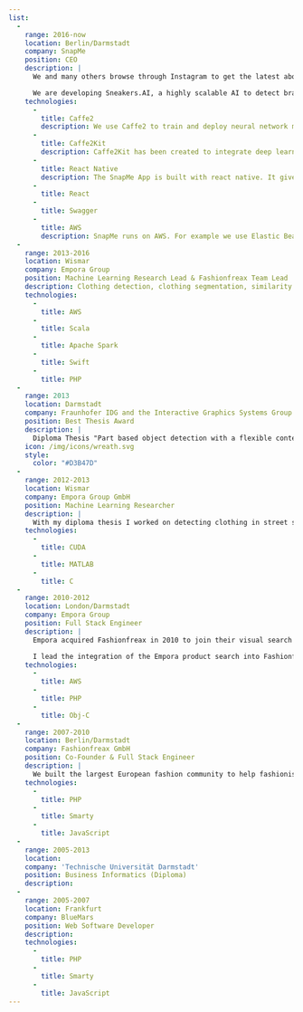 ```yaml
---
list:
  -
    range: 2016-now
    location: Berlin/Darmstadt
    company: SnapMe
    position: CEO
    description: |
      We and many others browse through Instagram to get the latest about sneakers every day. With SnapMe we enable you to shop what you see, with a screenshot!

      We are developing Sneakers.AI, a highly scalable AI to detect branded products.
    technologies:
      -
        title: Caffe2
        description: We use Caffe2 to train and deploy neural network models on our backend servers and in the app.
      -
        title: Caffe2Kit
        description: Caffe2Kit has been created to integrate deep learning models into iOS projects in an instant.
      -
        title: React Native
        description: The SnapMe App is built with react native. It gives us the best way to share experience and code in the team.
      -
        title: React
      -
        title: Swagger
      -
        title: AWS
        description: SnapMe runs on AWS. For example we use Elastic Beanstalk for deployment, AWS Lambda and API Gateway to communicate with our apps.
  -
    range: 2013-2016
    location: Wismar
    company: Empora Group
    position: Machine Learning Research Lead & Fashionfreax Team Lead
    description: Clothing detection, clothing segmentation, similarity search, texture/material classification
    technologies:
      -
        title: AWS
      -
        title: Scala
      -
        title: Apache Spark
      -
        title: Swift
      -
        title: PHP
  -
    range: 2013
    location: Darmstadt
    company: Fraunhofer IDG and the Interactive Graphics Systems Group of TU Darmstadt
    position: Best Thesis Award
    description: |
      Diploma Thesis "Part based object detection with a flexible context constraint"; Method to improve detection performance of clothing in street style photos.
    icon: /img/icons/wreath.svg
    style:
      color: "#D3B47D"
  -
    range: 2012-2013
    location: Wismar
    company: Empora Group GmbH
    position: Machine Learning Researcher
    description: |
      With my diploma thesis I worked on detecting clothing in street style photos to display similar products on every outfit.
    technologies:
      -
        title: CUDA
      -
        title: MATLAB
      -
        title: C
  -
    range: 2010-2012
    location: London/Darmstadt
    company: Empora Group
    position: Full Stack Engineer
    description: |
      Empora acquired Fashionfreax in 2010 to join their visual search technology to make street style photos on Fashionfreax shoppable.

      I lead the integration of the Empora product search into Fashionfreax and spearheaded work on the Fashionfreax mobile app which propelled the community to above 1 million users.
    technologies:
      -
        title: AWS
      -
        title: PHP
      -
        title: Obj-C
  -
    range: 2007-2010
    location: Berlin/Darmstadt
    company: Fashionfreax GmbH
    position: Co-Founder & Full Stack Engineer
    description: |
      We built the largest European fashion community to help fashionistas to always stay up to date in fashion and share their outfits.
    technologies:
      -
        title: PHP
      -
        title: Smarty
      -
        title: JavaScript
  -
    range: 2005-2013
    location:
    company: 'Technische Universität Darmstadt'
    position: Business Informatics (Diploma)
    description:
  -
    range: 2005-2007
    location: Frankfurt
    company: BlueMars
    position: Web Software Developer
    description:
    technologies:
      -
        title: PHP
      -
        title: Smarty
      -
        title: JavaScript
---
```

